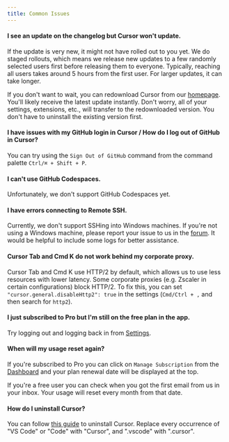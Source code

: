 ```yaml
---
title: Common Issues
---
```


#### I see an update on the changelog but Cursor won't update.

If the update is very new, it might not have rolled out to you yet. We do staged rollouts, which means we release new updates to a few randomly selected users first before releasing them to everyone. Typically, reaching all users takes around 5 hours from the first user. For larger updates, it can take longer.

If you don't want to wait, you can redownload Cursor from our [homepage](https://cursor.com/). You'll likely receive the latest update instantly. Don't worry, all of your settings, extensions, etc., will transfer to the redownloaded version. You don't have to uninstall the existing version first.

#### I have issues with my GitHub login in Cursor / How do I log out of GitHub in Cursor?

You can try using the `Sign Out of GitHub` command from the command palette `Ctrl/⌘ + Shift + P`.

#### I can't use GitHub Codespaces.

Unfortunately, we don't support GitHub Codespaces yet.

#### I have errors connecting to Remote SSH.

Currently, we don't support SSHing into Windows machines. If you're not using a Windows machine, please report your issue to us in the [forum](https://forum.cursor.com/). It would be helpful to include some logs for better assistance.

#### Cursor Tab and Cmd K do not work behind my corporate proxy.

Cursor Tab and Cmd K use HTTP/2 by default, which allows us to use less resources with lower latency. Some corporate proxies (e.g. Zscaler in certain configurations) block HTTP/2. To fix this, you can set `"cursor.general.disableHttp2": true` in the settings (`Cmd/Ctrl + ,` and then search for `http2`).

#### I just subscribed to Pro but I'm still on the free plan in the app.

Try logging out and logging back in from [Settings](/get-started/migrate-from-vscode#cursor-settings).

#### When will my usage reset again?

If you're subscribed to Pro you can click on `Manage Subscription` from the [Dashboard](https://cursor.com/settings) and your plan renewal date will be displayed at the top.

If you're a free user you can check when you got the first email from us in your inbox. Your usage will reset every month from that date.

#### How do I uninstall Cursor?

You can follow [this guide](https://code.visualstudio.com/docs/setup/uninstall) to uninstall Cursor. Replace every occurrence of "VS Code" or "Code" with "Cursor", and ".vscode" with ".cursor".
